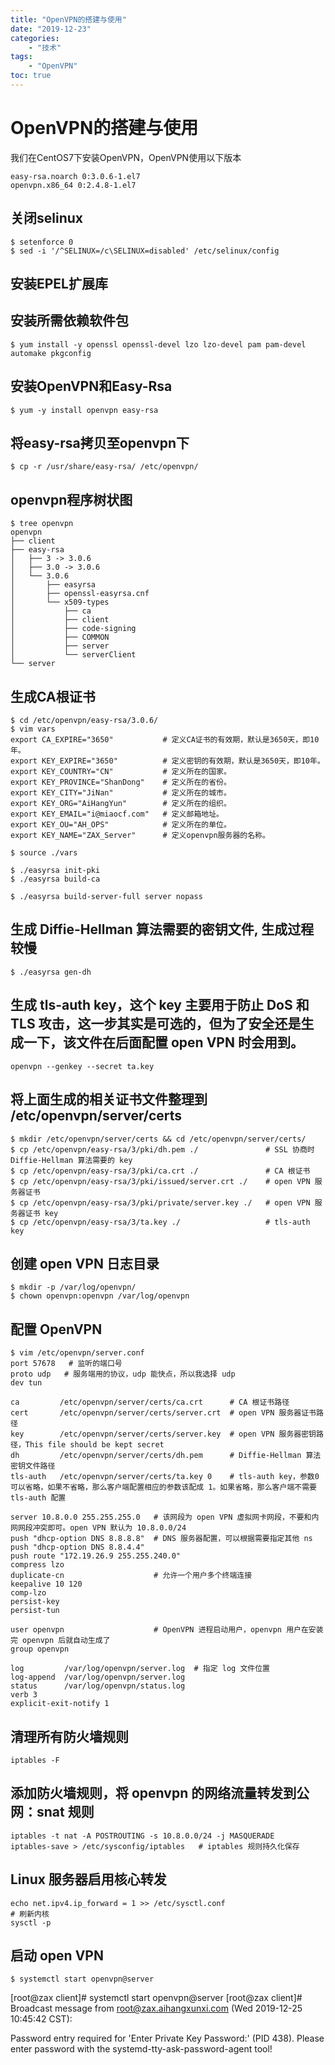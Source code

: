 ```yaml
---
title: "OpenVPN的搭建与使用"
date: "2019-12-23"
categories:
    - "技术"
tags:
    - "OpenVPN"
toc: true
---
```


# OpenVPN的搭建与使用

我们在CentOS7下安装OpenVPN，OpenVPN使用以下版本
```
easy-rsa.noarch 0:3.0.6-1.el7
openvpn.x86_64 0:2.4.8-1.el7
```

## 关闭selinux
```
$ setenforce 0
$ sed -i '/^SELINUX=/c\SELINUX=disabled' /etc/selinux/config
```

## 安装EPEL扩展库

## 安装所需依赖软件包
```
$ yum install -y openssl openssl-devel lzo lzo-devel pam pam-devel automake pkgconfig
```

## 安装OpenVPN和Easy-Rsa
```
$ yum -y install openvpn easy-rsa   
```

## 将easy-rsa拷贝至openvpn下
```
$ cp -r /usr/share/easy-rsa/ /etc/openvpn/
```

## openvpn程序树状图
```
$ tree openvpn
openvpn
├── client
├── easy-rsa
│   ├── 3 -> 3.0.6
│   ├── 3.0 -> 3.0.6
│   └── 3.0.6
│       ├── easyrsa
│       ├── openssl-easyrsa.cnf
│       └── x509-types
│           ├── ca
│           ├── client
│           ├── code-signing
│           ├── COMMON
│           ├── server
│           └── serverClient
└── server
```

## 生成CA根证书
``` 
$ cd /etc/openvpn/easy-rsa/3.0.6/
$ vim vars
export CA_EXPIRE="3650"           # 定义CA证书的有效期，默认是3650天，即10年。
export KEY_EXPIRE="3650"          # 定义密钥的有效期，默认是3650天，即10年。
export KEY_COUNTRY="CN"           # 定义所在的国家。
export KEY_PROVINCE="ShanDong"    # 定义所在的省份。
export KEY_CITY="JiNan"           # 定义所在的城市。
export KEY_ORG="AiHangYun"        # 定义所在的组织。
export KEY_EMAIL="i@miaocf.com"   # 定义邮箱地址。
export KEY_OU="AH_OPS"            # 定义所在的单位。
export KEY_NAME="ZAX_Server"      # 定义openvpn服务器的名称。
```

```
$ source ./vars
```

```
$ ./easyrsa init-pki
$ ./easyrsa build-ca
```

```
$ ./easyrsa build-server-full server nopass
```

## 生成 Diffie-Hellman 算法需要的密钥文件, 生成过程较慢
```
$ ./easyrsa gen-dh
```

## 生成 tls-auth key，这个 key 主要用于防止 DoS 和 TLS 攻击，这一步其实是可选的，但为了安全还是生成一下，该文件在后面配置 open VPN 时会用到。
```
openvpn --genkey --secret ta.key
```

## 将上面生成的相关证书文件整理到 /etc/openvpn/server/certs
```
$ mkdir /etc/openvpn/server/certs && cd /etc/openvpn/server/certs/
$ cp /etc/openvpn/easy-rsa/3/pki/dh.pem ./               # SSL 协商时 Diffie-Hellman 算法需要的 key
$ cp /etc/openvpn/easy-rsa/3/pki/ca.crt ./               # CA 根证书
$ cp /etc/openvpn/easy-rsa/3/pki/issued/server.crt ./    # open VPN 服务器证书
$ cp /etc/openvpn/easy-rsa/3/pki/private/server.key ./   # open VPN 服务器证书 key
$ cp /etc/openvpn/easy-rsa/3/ta.key ./                   # tls-auth key
```

## 创建 open VPN 日志目录
```
$ mkdir -p /var/log/openvpn/
$ chown openvpn:openvpn /var/log/openvpn
```

## 配置 OpenVPN
```
$ vim /etc/openvpn/server.conf
port 57678   # 监听的端口号
proto udp   # 服务端用的协议，udp 能快点，所以我选择 udp
dev tun

ca         /etc/openvpn/server/certs/ca.crt      # CA 根证书路径
cert       /etc/openvpn/server/certs/server.crt  # open VPN 服务器证书路径
key        /etc/openvpn/server/certs/server.key  # open VPN 服务器密钥路径，This file should be kept secret
dh         /etc/openvpn/server/certs/dh.pem      # Diffie-Hellman 算法密钥文件路径
tls-auth   /etc/openvpn/server/certs/ta.key 0    # tls-auth key，参数0可以省略，如果不省略，那么客户端配置相应的参数该配成 1。如果省略，那么客户端不需要 tls-auth 配置

server 10.8.0.0 255.255.255.0   # 该网段为 open VPN 虚拟网卡网段，不要和内网网段冲突即可。open VPN 默认为 10.8.0.0/24
push "dhcp-option DNS 8.8.8.8"  # DNS 服务器配置，可以根据需要指定其他 ns
push "dhcp-option DNS 8.8.4.4"
push route "172.19.26.9 255.255.240.0"
compress lzo
duplicate-cn                    # 允许一个用户多个终端连接
keepalive 10 120
comp-lzo
persist-key
persist-tun

user openvpn                    # OpenVPN 进程启动用户，openvpn 用户在安装完 openvpn 后就自动生成了
group openvpn

log         /var/log/openvpn/server.log  # 指定 log 文件位置
log-append  /var/log/openvpn/server.log
status      /var/log/openvpn/status.log
verb 3
explicit-exit-notify 1
```

## 清理所有防火墙规则
```
iptables -F   
```

## 添加防火墙规则，将 openvpn 的网络流量转发到公网：snat 规则
```
iptables -t nat -A POSTROUTING -s 10.8.0.0/24 -j MASQUERADE
iptables-save > /etc/sysconfig/iptables   # iptables 规则持久化保存
```

## Linux 服务器启用核心转发
```
echo net.ipv4.ip_forward = 1 >> /etc/sysctl.conf
# 刷新内核
sysctl -p 
```

## 启动 open VPN
```
$ systemctl start openvpn@server
```


[root@zax client]# systemctl start openvpn@server
[root@zax client]# 
Broadcast message from root@zax.aihangxunxi.com (Wed 2019-12-25 10:45:42 CST):

Password entry required for 'Enter Private Key Password:' (PID 438).
Please enter password with the systemd-tty-ask-password-agent tool!



